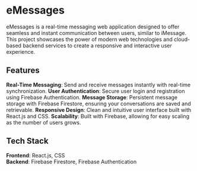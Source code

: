 # eMessages
eMessages is a real-time messaging web application designed to offer seamless and instant communication between users, similar to iMessage. This project showcases the power of modern web technologies and cloud-based backend services to create a responsive and interactive user experience.

## Features
**Real-Time Messaging**: Send and receive messages instantly with real-time synchronization.
**User Authentication**: Secure user login and registration using Firebase Authentication.
**Message Storage**: Persistent message storage with Firebase Firestore, ensuring your conversations are saved and retrievable.
**Responsive Design**: Clean and intuitive user interface built with React.js and CSS.
**Scalability**: Built with Firebase, allowing for easy scaling as the number of users grows.

## Tech Stack
**Frontend**: React.js, CSS  
**Backend**: Firebase Firestore, Firebase Authentication
